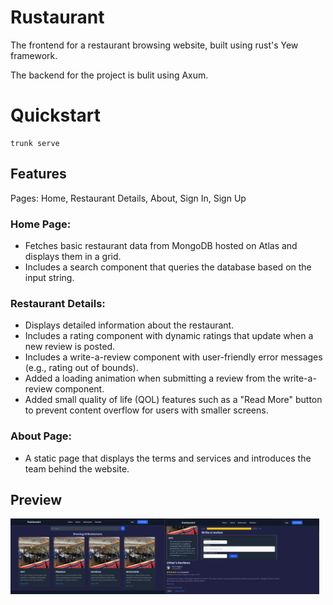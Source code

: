 # Rustaurant

The frontend for a restaurant browsing website, built using rust's Yew framework.

The backend for the project is bulit using Axum.

# Quickstart

```
trunk serve
```
## Features
Pages: Home, Restaurant Details, About, Sign In, Sign Up

### Home Page:
- Fetches basic restaurant data from MongoDB hosted on Atlas and displays them in a grid.
- Includes a search component that queries the database based on the input string.

### Restaurant Details:
- Displays detailed information about the restaurant.
- Includes a rating component with dynamic ratings that update when a new review is posted.
- Includes a write-a-review component with user-friendly error messages (e.g., rating out of bounds).
- Added a loading animation when submitting a review from the write-a-review component.
- Added small quality of life (QOL) features such as a "Read More" button to prevent content overflow for users with smaller screens.

### About Page:
- A static page that displays the terms and services and introduces the team behind the website.

## Preview
<div style="display: flex;">
  <img src="https://github.com/Rasib0/Rustaurant/blob/master/images/1.png?raw=true" alt="Image 1" style="width: 49%;">
  <img src="https://github.com/Rasib0/Rustaurant/blob/master/images/2.png?raw=true" alt="Image 2" style="width: 49%;">
</div>
